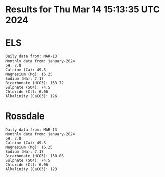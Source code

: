 # Results for Thu Mar 14 15:13:35 UTC 2024
# ELS
```
Daily data from: MAR-13
Monthly data from: january-2024
pH: 7.8
Calcium (Ca): 49.3
Magnesium (Mg): 16.25
Sodium (Na): 7.17
Bicarbonate (HCO3): 153.72
Sulphate (SO4): 74.5
Chloride (Cl): 6.06
Alkalinity (CaCO3): 126
```
# Rossdale
```
Daily data from: MAR-13
Monthly data from: january-2024
pH: 7.8
Calcium (Ca): 49.3
Magnesium (Mg): 16.25
Sodium (Na): 7.17
Bicarbonate (HCO3): 150.06
Sulphate (SO4): 74.5
Chloride (Cl): 6.06
Alkalinity (CaCO3): 123
```
